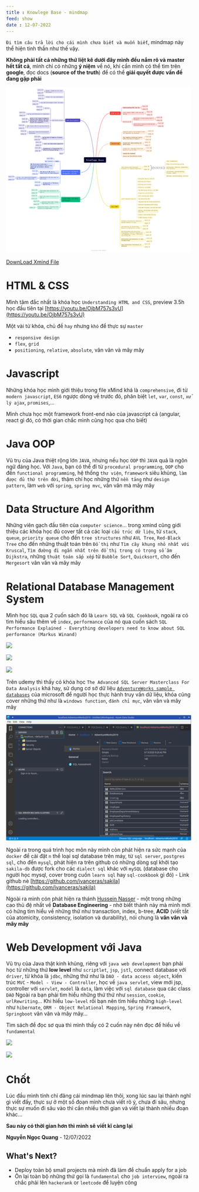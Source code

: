 ```yaml
---
title : Knowlege Base - mindmap 
feed: show
date : 12-07-2022
---
```


`Đi tìm câu trả lời cho cái mình chưa biết và muốn biết`, mindmap này thể hiện tinh thần như thế vậy.

**Không phải tất cả những thứ liệt kê dưới đây mình đều nắm rõ và master hết tất cả**, mình chỉ có những **ý niệm** về nó, khi cần mình có thể tìm trên **google**, đọc docs (**source of the truth**) để có thể **giải quyết được vấn đề đang gặp phải**

![Knowledge Base](../assets/img/mindmap/2022-07-12-knowledge-base.png
"Knowledge Base")

[DownLoad Xmind File](../assets/img/mindmap/knowlege-base.xmind) 

# HTML & CSS
Mình tâm đắc nhất là khóa học `Understanding HTML and CSS`, preview 3.5h học đầu tiên tại [https://youtu.be/OjbM757s3vU](https://youtu.be/OjbM757s3vU)

Một vài từ khóa, chủ đề `hay` nhưng `khó` để thực sự `master`
- `responsive design`
- `flex`, `grid`
- `positioning`, `relative`, `absolute`, vân vân và mây mây

# Javascript
Những khóa học mình giới thiệu trong file xMind khá là `comprehensive`, đi từ `modern javascript`, `ES6` ngược dòng về trước đó, phân biệt `let`, `var`, `const`, `xử lý ajax`, `promises`,...

Mình chưa học một framework front-end nào của javascript cả (angular, react gì đó, có thời gian chắc mình cũng học qua cho biết)

# Java OOP
Vũ trụ của Java thiệt rộng lớn `JAVA`, nhưng nếu học `OOP` thì `JAVA` quả là ngôn ngữ đáng học.
Với `Java`, bạn có thể đi từ `procedural programming`, `OOP` cho đến `functional programming`, hệ thống `thư viện`, `framework` siêu khủng, `làm được đủ thứ trên đời`, thậm chí học những thứ `nền tảng` như `design pattern`, làm `web` với `spring`, `spring mvc`, vân vân mà mây mây

# Data Structure And Algorithm
Những viên gạch đầu tiên của `computer science`... trong xmind cũng giới thiệu các khóa học đủ cover tất cả các loại `cấu trúc dữ liệu`, từ `stack`, `queue`, `priority queue` cho đến `tree structures` như `AVL Tree`, `Red-Black Tree` cho đến những thuật toán trên `Đồ thị` như `Tìm cây khung nhỏ nhất với Kruscal`, `Tìm đường đi ngắn nhất trên đồ thị trong có trọng số âm Dijkstra`, những `thuật toán sắp xếp` từ `Bubble Sort`, `Quicksort`, cho đến `Mergesort` vân vân và mây mây

# Relational Database Management System

Mình học `SQL` qua 2 cuốn sách đó là `Learn SQL` và `SQL Cookbook`, ngoài ra có tìm hiểu sâu thêm về `index`, `performance` của nó qua cuốn sách `SQL Performance Explained - Everything developers need to know about SQL performance (Markus Winand)` 

![](https://images-na.ssl-images-amazon.com/images/P/3950307826.01._SX360_SCLZZZZZZZ_.jpg)

![](https://th.bing.com/th/id/R.5c82ad91d32d4c3dd935297859b82568?rik=vh5VsgHD4EoOdQ&pid=ImgRaw&r=0)


![](https://th.bing.com/th/id/OIP.jXRARM9bFUG7LY5bJ2deagHaJt?pid=ImgDet&rs=1)

Trên udemy thì thấy có khóa học `The Advanced SQL Server Masterclass For Data Analysis` khá hay, sử dụng cơ sở dữ liệu  [`AdventureWorks sample databases`](https://docs.microsoft.com/en-us/sql/samples/adventureworks-install-configure?view=sql-server-ver16&tabs=ssms) của microsoft để người học thực hành truy vấn dữ liệu, khóa cũng cover những thứ như là `windows function`, `đánh chỉ mục`, vân vân và mây mây

![AdventureWorks sample databases](../assets/img/mindmap/2022-07-12-aruze-data-studio.png
"AdventureWorks sample databases")

Ngoài ra trong quá trình học môn này mình còn phát hiện ra sức mạnh của `docker` để cài đặt `n` thể loại sql database trên máy, từ `sql server`, `postgres sql`, cho đến `mysql`, phát hiện ra trên github có những dòng sql khởi tạo `sakila-db` được fork cho các `dialect sql` khác với `mySQL` (database cho người học mysql, cover trong cuốn `learn sql` hay `sql-cookbook` gì đó) - Link github nè [https://github.com/ivanceras/sakila](https://github.com/ivanceras/sakila)

Ngoài ra mình cón phát hiện ra thánh [Hussein Nasser](https://www.youtube.com/c/HusseinNasser-software-engineering)   - một trong những cao thủ đệ nhất về **Database Engineering** - nhờ biết thánh này mà mình mới có hứng tìm hiểu về những thứ như transaction, index, b-tree, **ACID** (viết tắt của atomicity, consistency, isolation và durability), nói chung là **vân vân và mây mây**

# Web Development với Java
Vũ trụ của Java thật kinh khủng, riêng với `java web development` bạn phải học từ những thứ **low level** như `scriptlet`, `jsp`, `jstl`, connect database với `driver`, từ khóa là `jdbc`, những thứ như là `DAO - data access object`, kiến trúc `MVC` - `Model - View - Controller`, học về `java servlet`, view mới jsp, controller với `servlet`, `model` là `data`, làm việc với `sql database` qua các class `DAO`
Ngoài ra bạn phải tìm hiểu những thứ thứ như `session`, `cookie`, `urlRewriting`...
Khi hiểu `low-level` rồi bạn nên tìm hiểu những `high-level` như `hibernate`, `ORM - Object Relational Mapping`, `Spring Framework`, `Springboot`
vân vân và mây mây...

Tìm sách để đọc sơ qua thì mình thấy có 2 cuốn này nên đọc để hiểu về `fundamental`

![](https://images-na.ssl-images-amazon.com/images/I/51IqZKgOtUL._SX398_BO1,204,203,200_.jpg)

![](https://images-na.ssl-images-amazon.com/images/I/51PNFtMQBaL._AC_UL600_SR600,600_.jpg)

# Chốt
Lúc đầu mình tính chỉ đăng cái mindmap lên thôi, xong lúc sau lại thành nghĩ gì viết đấy, thực sự ở một số đoạn mình chưa viết rõ ý, chưa đi sâu, nhưng thực sự muốn đi sâu vào thì cần nhiều thời gian và viết lại thành nhiều đoạn khác...

**Sau này có thời gian hơn thì mình sẽ viết kĩ càng lại**

**Nguyễn Ngọc Quang** - 12/07/2022

## What's Next?

- Deploy toàn bộ small projects mà mình đã làm để chuẩn apply for a job
- Ôn lại toàn bộ những thứ gọi là `fundamental` cho `job interview`, ngoài ra chắc phải lên `hackerank` or `leetcode` để luyện công





